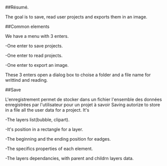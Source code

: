 ##Résumé.

The goal is to save, read user projects and exports them in an image.

##Common elements

We have a menu with 3 enters.

-One enter to save projects.

-One enter to read projects.

-One enter to export an image.

These 3 enters open a dialog box to choise a folder and a file name for writtind and reading.

##Save

L'enregistrement permet de stocker dans un fichier l'ensemble des données enregistrées par l'utilisateur pour un projet à savoir
Saving autorize to store in a file all the user data for a project. It's

-The layers list(bubble, clipart).

-It's position in a rectangle for a layer.

-The beginning and the ending position for eadges.

-The specifics properties of each element.

-The layers dependancies, with parent and childrn layers data.
